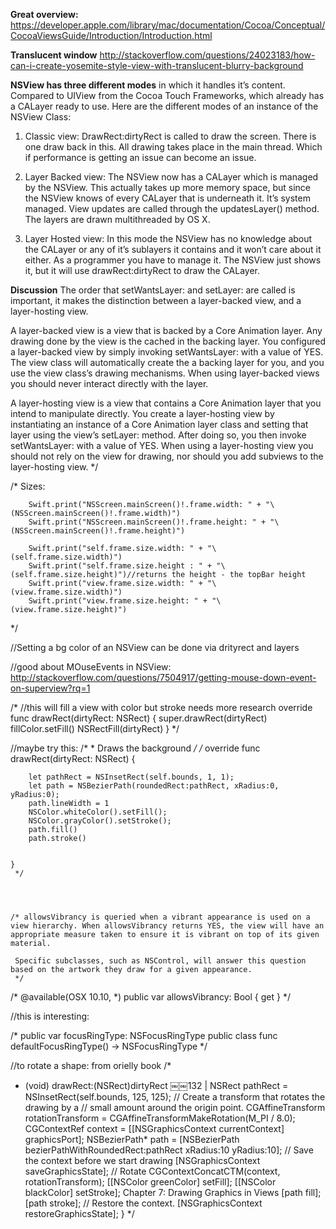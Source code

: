 **Great overview:**   https://developer.apple.com/library/mac/documentation/Cocoa/Conceptual/CocoaViewsGuide/Introduction/Introduction.html

**Translucent window**   http://stackoverflow.com/questions/24023183/how-can-i-create-yosemite-style-view-with-translucent-blurry-background




**NSView has three different modes** in which it handles it’s content. Compared to UIView from the Cocoa Touch Frameworks, which already has a CALayer ready to use.
Here are the different modes of an instance of the NSView Class:

1. Classic view: DrawRect:dirtyRect is called to draw the screen. There is one draw back in this. All drawing takes place in the main thread. Which if performance is getting an issue can become an issue.

2. Layer Backed view: The NSView now has a CALayer which is managed by the NSView. This actually takes up more memory space, but since the NSView knows of every CALayer that is underneath it. It’s system managed. View updates are called through the updatesLayer() method. The layers are drawn multithreaded by OS X.

3. Layer Hosted view: In this mode the NSView has no knowledge about the CALayer or any of it’s sublayers it contains and it won’t care about it either. As a programmer you have to manage it. The NSView just shows it, but it will use drawRect:dirtyRect to draw the CALayer.



**Discussion** The order that  setWantsLayer: and setLayer: are called is important, it makes the distinction between a layer-backed view, and a layer-hosting view.

A layer-backed view is a view that is backed by a Core Animation layer. Any drawing done by the view is the cached in the backing layer. You configured a layer-backed view by simply invoking  setWantsLayer: with a value of YES. The view class will automatically create the a backing layer for you, and you use the view class’s drawing mechanisms. When using layer-backed views you should never interact directly with the layer.

A layer-hosting view is a view that contains a Core Animation layer that you intend to manipulate directly. You create a layer-hosting view by instantiating an instance of a Core Animation layer class and setting that layer using the view’s setLayer: method. After doing so, you then invoke setWantsLayer: with a value of YES. When using a layer-hosting view you should not rely on the view for drawing, nor should you add subviews to the layer-hosting view.
*/

/*
Sizes:
 
        Swift.print("NSScreen.mainScreen()!.frame.width: " + "\(NSScreen.mainScreen()!.frame.width)")
        Swift.print("NSScreen.mainScreen()!.frame.height: " + "\(NSScreen.mainScreen()!.frame.height)")
        
        Swift.print("self.frame.size.width: " + "\(self.frame.size.width)")
        Swift.print("self.frame.size.height : " + "\(self.frame.size.height)")//returns the height - the topBar height
        Swift.print("view.frame.size.width: " + "\(view.frame.size.width)")
        Swift.print("view.frame.size.height: " + "\(view.frame.size.height)")

*/

//Setting a bg color of an NSView can be done via drityrect and layers


//good about MOuseEvents in NSView: http://stackoverflow.com/questions/7504917/getting-mouse-down-event-on-superview?rq=1

/*
//this will fill a view with color but stroke needs more research
override func drawRect(dirtyRect: NSRect) {
        super.drawRect(dirtyRect)
        fillColor.setFill()
         NSRectFill(dirtyRect)
}
*/

//maybe try this:
 /*
    * Draws the background
    */
     /*
    override func drawRect(dirtyRect: NSRect) {
       
        let pathRect = NSInsetRect(self.bounds, 1, 1);
        let path = NSBezierPath(roundedRect:pathRect, xRadius:0, yRadius:0);
        path.lineWidth = 1
        NSColor.whiteColor().setFill();
        NSColor.grayColor().setStroke();
        path.fill()
        path.stroke()
       
        
    }
     */
     
     
     
       
    /* allowsVibrancy is queried when a vibrant appearance is used on a view hierarchy. When allowsVibrancy returns YES, the view will have an appropriate measure taken to ensure it is vibrant on top of its given material.
     
     Specific subclasses, such as NSControl, will answer this question based on the artwork they draw for a given appearance.
     */
   /*
 @available(OSX 10.10, *)
    public var allowsVibrancy: Bool { get }
*/



//this is interesting:

/*
public var focusRingType: NSFocusRingType
    public class func defaultFocusRingType() -> NSFocusRingType
*/



//to rotate a shape: from orielly book
/*
- (void) drawRect:(NSRect)dirtyRect
￼￼132 |
 NSRect pathRect = NSInsetRect(self.bounds, 125, 125);
// Create a transform that rotates the drawing by a // small amount around the origin point. CGAffineTransform rotationTransform =
     CGAffineTransformMakeRotation(M_PI / 8.0);
 CGContextRef context = [[NSGraphicsContext currentContext] graphicsPort];
 NSBezierPath* path = [NSBezierPath bezierPathWithRoundedRect:pathRect
         xRadius:10 yRadius:10];
 // Save the context before we start drawing
[NSGraphicsContext saveGraphicsState]; // Rotate
 CGContextConcatCTM(context, rotationTransform);
 [[NSColor greenColor] setFill];
[[NSColor blackColor] setStroke]; Chapter 7: Drawing Graphics in Views
[path fill];
        [path stroke];
        // Restore the context.
        [NSGraphicsContext restoreGraphicsState];
    }
*/